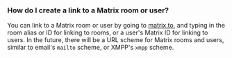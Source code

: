 ### How do I create a link to a Matrix room or user?

You can link to a Matrix room or user by going to [matrix.to](https://matrix.to), and typing in the room alias or ID for linking to rooms, or a user's Matrix ID for linking to users.  In the future, there will be a URL scheme for Matrix rooms and users, similar to email's `mailto` scheme, or XMPP's `xmpp` scheme.
